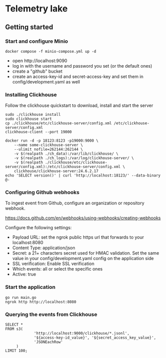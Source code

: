# Telemetry lake

## Getting started

### Start and configure Minio
```
docker compose -f minio-compose.yml up -d 
```
- open http://localhost:9090
- log in with the username and password you set (or the default ones)
- create a "github" bucket
- create an access-key-id and secret-access-key and set them in config/development.yaml as well

### Installing Clickhouse
Follow the clickhouse quickstart to download, install and start the server
```
sudo ./clickhouse install
sudo clickhouse start
cp ./clickhouse/etc/clickhouse-server/config.xml /etc/clickhouse-server/config.xml
clickhouse-client --port 19000

docker run -d -p 18123:8123 -p19000:9000 \
    --name some-clickhouse-server \
    --ulimit nofile=262144:262144 \
    -v $(realpath ./ch_data):/var/lib/clickhouse/ \
    -v $(realpath ./ch_logs):/var/log/clickhouse-server/ \
    -v $(realpath ./clickhouse/etc/clickhouse-server/config.xml):/etc/clickhouse-server/config.xml \
    clickhouse/clickhouse-server:24.6.2.17
echo 'SELECT version()' | curl 'http://localhost:18123/' --data-binary @-

```
### Configuring Github webhooks
To ingest event from Github, configure an organization or repository webhook.

https://docs.github.com/en/webhooks/using-webhooks/creating-webhooks

Configure the following settings:
- Payload URL: set the ngrok public https url that forwards to your localhost:8080
- Content Type: application/json
- Secret: a 21+ characters secret used for HMAC validation. Set the same value in your config/development.yaml config on the application side
- SSL verification: Enable SSL verification
- Which events: all or select the specific ones
- Active: true

### Start the application
```
go run main.go
ngrok http http://localhost:8080
```

### Querying the events from Clickhouse
```
SELECT *
FROM s3(
             'http://localhost:9000/clickhouse/*.jsonl',
             '${access-key-id_value}', '${secret_access_key_value}',
             'JSONEachRow'
     )
LIMIT 100;
```